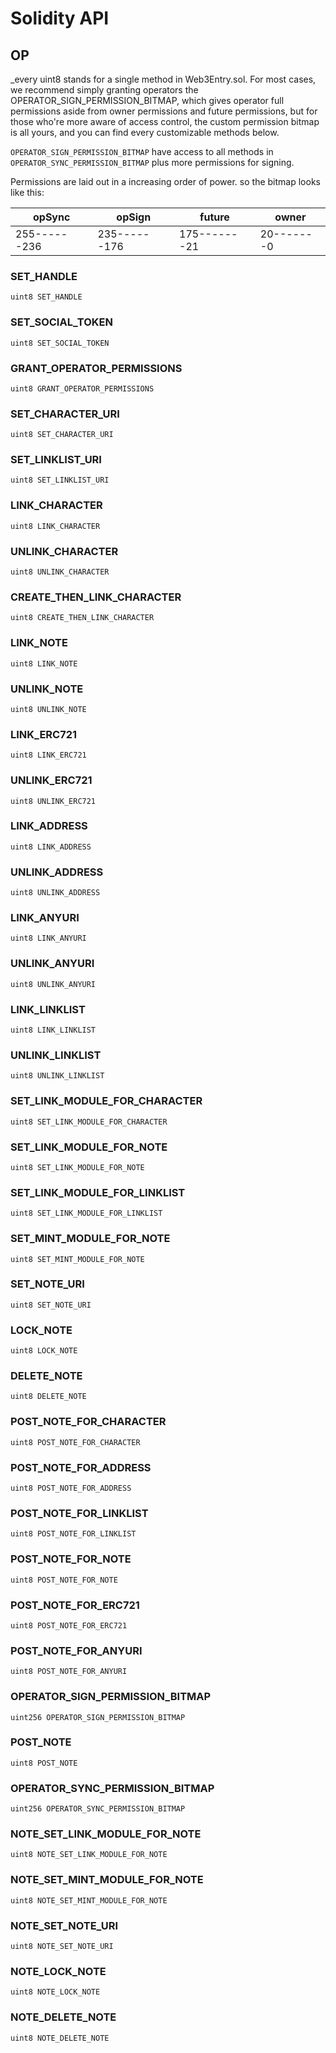 # Solidity API

## OP

_every uint8 stands for a single method in Web3Entry.sol.
For most cases, we recommend simply granting operators the OPERATOR_SIGN_PERMISSION_BITMAP,
which gives operator full permissions aside from owner permissions and future permissions, but for
those who're more aware of access control, the custom permission bitmap is all yours,
and you can find every customizable methods below.

`OPERATOR_SIGN_PERMISSION_BITMAP` have access to all methods in `OPERATOR_SYNC_PERMISSION_BITMAP`
plus more permissions for signing.

Permissions are laid out in a increasing order of power.
so the bitmap looks like this:

|   opSync   |   opSign   |   future   |  owner   |
|------------|------------|------------|----------|
|255------236|235------176|175-------21|20-------0|_

### SET_HANDLE

```solidity
uint8 SET_HANDLE
```

### SET_SOCIAL_TOKEN

```solidity
uint8 SET_SOCIAL_TOKEN
```

### GRANT_OPERATOR_PERMISSIONS

```solidity
uint8 GRANT_OPERATOR_PERMISSIONS
```

### SET_CHARACTER_URI

```solidity
uint8 SET_CHARACTER_URI
```

### SET_LINKLIST_URI

```solidity
uint8 SET_LINKLIST_URI
```

### LINK_CHARACTER

```solidity
uint8 LINK_CHARACTER
```

### UNLINK_CHARACTER

```solidity
uint8 UNLINK_CHARACTER
```

### CREATE_THEN_LINK_CHARACTER

```solidity
uint8 CREATE_THEN_LINK_CHARACTER
```

### LINK_NOTE

```solidity
uint8 LINK_NOTE
```

### UNLINK_NOTE

```solidity
uint8 UNLINK_NOTE
```

### LINK_ERC721

```solidity
uint8 LINK_ERC721
```

### UNLINK_ERC721

```solidity
uint8 UNLINK_ERC721
```

### LINK_ADDRESS

```solidity
uint8 LINK_ADDRESS
```

### UNLINK_ADDRESS

```solidity
uint8 UNLINK_ADDRESS
```

### LINK_ANYURI

```solidity
uint8 LINK_ANYURI
```

### UNLINK_ANYURI

```solidity
uint8 UNLINK_ANYURI
```

### LINK_LINKLIST

```solidity
uint8 LINK_LINKLIST
```

### UNLINK_LINKLIST

```solidity
uint8 UNLINK_LINKLIST
```

### SET_LINK_MODULE_FOR_CHARACTER

```solidity
uint8 SET_LINK_MODULE_FOR_CHARACTER
```

### SET_LINK_MODULE_FOR_NOTE

```solidity
uint8 SET_LINK_MODULE_FOR_NOTE
```

### SET_LINK_MODULE_FOR_LINKLIST

```solidity
uint8 SET_LINK_MODULE_FOR_LINKLIST
```

### SET_MINT_MODULE_FOR_NOTE

```solidity
uint8 SET_MINT_MODULE_FOR_NOTE
```

### SET_NOTE_URI

```solidity
uint8 SET_NOTE_URI
```

### LOCK_NOTE

```solidity
uint8 LOCK_NOTE
```

### DELETE_NOTE

```solidity
uint8 DELETE_NOTE
```

### POST_NOTE_FOR_CHARACTER

```solidity
uint8 POST_NOTE_FOR_CHARACTER
```

### POST_NOTE_FOR_ADDRESS

```solidity
uint8 POST_NOTE_FOR_ADDRESS
```

### POST_NOTE_FOR_LINKLIST

```solidity
uint8 POST_NOTE_FOR_LINKLIST
```

### POST_NOTE_FOR_NOTE

```solidity
uint8 POST_NOTE_FOR_NOTE
```

### POST_NOTE_FOR_ERC721

```solidity
uint8 POST_NOTE_FOR_ERC721
```

### POST_NOTE_FOR_ANYURI

```solidity
uint8 POST_NOTE_FOR_ANYURI
```

### OPERATOR_SIGN_PERMISSION_BITMAP

```solidity
uint256 OPERATOR_SIGN_PERMISSION_BITMAP
```

### POST_NOTE

```solidity
uint8 POST_NOTE
```

### OPERATOR_SYNC_PERMISSION_BITMAP

```solidity
uint256 OPERATOR_SYNC_PERMISSION_BITMAP
```

### NOTE_SET_LINK_MODULE_FOR_NOTE

```solidity
uint8 NOTE_SET_LINK_MODULE_FOR_NOTE
```

### NOTE_SET_MINT_MODULE_FOR_NOTE

```solidity
uint8 NOTE_SET_MINT_MODULE_FOR_NOTE
```

### NOTE_SET_NOTE_URI

```solidity
uint8 NOTE_SET_NOTE_URI
```

### NOTE_LOCK_NOTE

```solidity
uint8 NOTE_LOCK_NOTE
```

### NOTE_DELETE_NOTE

```solidity
uint8 NOTE_DELETE_NOTE
```

